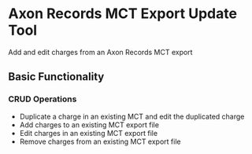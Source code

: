 # Axon Records MCT Export Update Tool

Add and edit charges from an Axon Records MCT export

## Basic Functionality

### CRUD Operations
- Duplicate a charge in an existing MCT and edit the duplicated charge
- Add charges to an existing MCT export file
- Edit charges in an existing MCT export file
- Remove charges from an existing MCT export file
